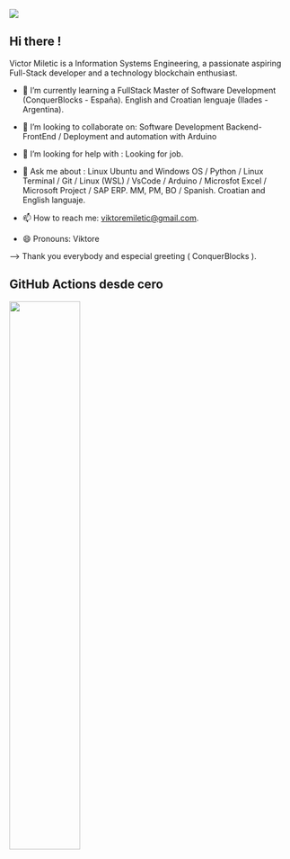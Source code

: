 ![](./Media/header.jpg)
## Hi there !

Victor Miletic is a Information Systems Engineering, a passionate aspiring Full-Stack developer and a technology blockchain enthusiast.

- 🌱 I’m currently learning a FullStack Master of Software Development (ConquerBlocks - España). English and Croatian lenguaje (Ilades - Argentina).
   
- 👯 I’m looking to collaborate on: Software Development Backend-FrontEnd / Deployment and automation with Arduino
  
- 🤔 I’m looking for help with : Looking for job.
  
- 💬 Ask me about : Linux Ubuntu and Windows OS / Python / Linux Terminal / Git / Linux (WSL) / VsCode / Arduino / Microsfot Excel / Microsoft Project / SAP ERP. MM, PM, BO / Spanish. Croatian and English languaje.
  
- 📫 How to reach me: viktoremiletic@gmail.com.
  
- 😄 Pronouns: Viktore
  
--> Thank you everybody and especial greeting ( ConquerBlocks ).

## GitHub Actions desde cero
<a href="https://youtu.be/pNtcTmCiXzw"><img src="http://i3.ytimg.com/vi/pNtcTmCiXzw/maxresdefault.jpg" style="height: 50%; width:50%;"/></a>

